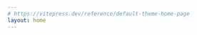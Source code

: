 ```yaml
---
# https://vitepress.dev/reference/default-theme-home-page
layout: home
---
```


<script setup>
import { useData } from 'vitepress'
import { content, pageElement } from './src/i18n/content'
import { defaultLocale, getCurrentContentWithFallback } from './src/i18n/config'
import Profile from '.vitepress/theme/components/Profile.vue'

const { lang } = useData()
const defaultContent = content[defaultLocale]
const currentContent = getCurrentContentWithFallback(content, lang.value, ['personalInfo'])
const currentElement = getCurrentContentWithFallback(pageElement, lang.value, ['home'])

// 定义 hero 部分
const hero = {
  name: currentContent.personalInfo.name || defaultContent.personalInfo.name,
  text: currentElement.home.hero.text,
  tagline: currentElement.home.hero.tagline,
  actions: [
    {
      theme: 'brand',
      text: currentElement.home.hero.actions.about.text,
      link: currentElement.home.hero.actions.about.link
    },
    {
      theme: 'alt',
      text: currentElement.home.hero.actions.projects.text,
      link: currentElement.home.hero.actions.projects.link
    }
  ]
}

// 定义特性部分
const features = [
  {
    title: currentElement.home.features.backend.title,
    details: currentContent.skills.find(s => s.category === 'Backend')?.items.join(', ') || ''
  },
  {
    title: currentElement.home.features.frontend.title,
    details: currentContent.skills.find(s => s.category === 'Frontend')?.items.join(', ') || ''
  },
  {
    title: currentElement.home.features.fullstack.title,
    details: currentElement.home.features.fullstack.details
  }
]
</script>

<template>
  <div class="home-page">
    <div class="hero">
      <h1 class="name">{{ hero.name }}</h1>
      <p class="text">{{ hero.text }}</p>
      <p class="tagline">{{ hero.tagline }}</p>
      <div class="actions">
        <a
          v-for="action in hero.actions"
          :key="action.text"
          :href="action.link"
          :class="['action', action.theme]"
        >
          {{ action.text }}
        </a>
      </div>
    </div>

    <div class="features">
      <div v-for="feature in features" :key="feature.title" class="feature">
        <h2>{{ feature.title }}</h2>
        <p>{{ feature.details }}</p>
      </div>
    </div>

    <Profile />
  </div>
</template>

<style scoped>
.home {
  padding-top: var(--vp-nav-height);
}

.VPHero {
  min-height: 60vh;
  background: linear-gradient(135deg, var(--vp-c-brand) 0%, var(--vp-c-brand-dark) 100%);
  color: white;
  text-align: center;
  padding: 4rem 0;
}

.VPHero .container {
  max-width: 1152px;
  margin: 0 auto;
  padding: 0 24px;
}

.VPHero .name {
  font-size: 3.5rem;
  font-weight: 700;
  margin: 0;
  line-height: 1.2;
}

.VPHero .text {
  font-size: 2rem;
  font-weight: 600;
  margin: 1rem 0;
}

.VPHero .tagline {
  font-size: 1.5rem;
  margin: 1rem 0 2rem;
  opacity: 0.9;
}

.VPHero .actions {
  display: flex;
  justify-content: center;
  gap: 1rem;
  margin-top: 2rem;
}

.VPFeatures {
  padding: 4rem 24px;
  background-color: var(--vp-c-bg-soft);
}

.VPFeatures .container {
  max-width: 1152px;
  margin: 0 auto;
}

.VPFeatures .items {
  display: grid;
  grid-template-columns: repeat(auto-fit, minmax(300px, 1fr));
  gap: 2rem;
}

.VPFeatures .item {
  padding: 2rem;
  border-radius: 8px;
  background-color: var(--vp-c-bg);
  transition: transform 0.3s ease;
}

.VPFeatures .item:hover {
  transform: translateY(-4px);
}

.VPFeatures .title {
  font-size: 1.5rem;
  font-weight: 600;
  color: var(--vp-c-text-1);
  margin-bottom: 1rem;
}

.VPFeatures .details {
  font-size: 1.1rem;
  color: var(--vp-c-text-2);
  line-height: 1.6;
}

@media (max-width: 640px) {
  .VPHero .name {
    font-size: 2.5rem;
  }

  .VPHero .text {
    font-size: 1.5rem;
  }

  .VPHero .tagline {
    font-size: 1.2rem;
  }

  .VPHero .actions {
    flex-direction: column;
  }

  .VPHero .actions .VPButton {
    width: 100%;
  }
}
</style>

